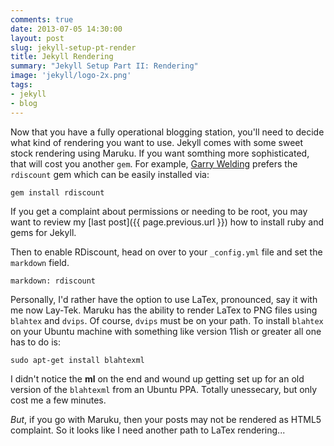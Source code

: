 ```yaml
---
comments: true
date: 2013-07-05 14:30:00
layout: post
slug: jekyll-setup-pt-render
title: Jekyll Rendering
summary: "Jekyll Setup Part II: Rendering"
image: 'jekyll/logo-2x.png'
tags:
- jekyll 
- blog
---
```


Now that you have a fully operational blogging station, you'll
need to decide what kind of rendering you want to use.  Jekyll
comes with some sweet stock rendering using Maruku.  If you want somthing more
sophisticated, that will cost you another `gem`.  For example, 
[Garry Welding](http://in-the-attic.com) prefers the `rdiscount` gem which
can be easily installed via:

    gem install rdiscount

If you get a complaint about permissions or needing to be root, you may want
to review my [last post]({{ page.previous.url }}) how to install ruby and gems
for Jekyll.

Then to enable RDiscount, head on over to your `_config.yml` file and set the
`markdown` field.

    markdown: rdiscount

Personally, I'd rather have the option to use LaTex, pronounced, say it with
me now Lay-Tek.  Maruku has the ability to render LaTex to PNG files using
`blahtex` and `dvips`.  Of course, `dvips` must be on your path.  To install
`blahtex` on your Ubuntu machine with something like version 11ish or greater
all one has to do is:

    sudo apt-get install blahtexml

I didn't notice the **ml** on the end and wound up getting set up for an old version of the `blahtexml` from an Ubuntu PPA.  Totally unessecary, but only cost me a few minutes.

*But*, if you go with Maruku, then your posts may not be rendered as HTML5
complaint.  So it looks like I need another path to LaTex rendering...

